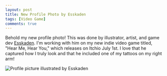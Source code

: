 ```yaml
---
layout: post
title: New Profile Photo by Esskaden
tags: [Video Game]
comments: true
---
```

Behold my new profile photo! This was done by illustrator, artist, and game dev [Esskaden](https://esskaden.artstation.com/resume). I'm working with him on my new indie video game titled, "Hear Me, Hear You," which releases on Itchio July 1st. I love that he captured how I truly look and that he included one of my tattoos on my right arm!

![Profile picture illustrated by Esskaden](https://drei558.github.io/assets/img/dana_essk_profile.png)

